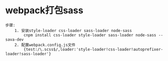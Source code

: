 # webpack打包sass
	步骤:
		1. 安装style-loader css-loader sass-loader node-sass
			cnpm install css-loader style-loader sass-loader node-sass --sava-dev
		2. 配置webpack.config.js文件
			{test:/\.scss$/,loader:'style-loader!css-loader!autoprefixer-loader!sass-loader'}